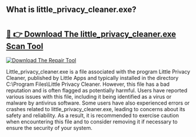## What is little_privacy_cleaner.exe? 

# <h2><a href="https://exedetect.com/download.php?little_privacy_cleaner.exe">🔗 👉 Download The little_privacy_cleaner.exe Scan Tool</a></h2>

[![Download The Repair Tool](https://exedetect.com/download-button.jpg)](https://exedetect.com/download.php?little_privacy_cleaner.exe)

Little_privacy_cleaner.exe is a file associated with the program Little Privacy Cleaner, published by Little Apps and typically installed in the directory C:\Program Files\Little Privacy Cleaner. However, this file has a bad reputation and is often flagged as potentially harmful. Users have reported various issues with this file, including it being identified as a virus or malware by antivirus software. Some users have also experienced errors or crashes related to little_privacy_cleaner.exe, leading to concerns about its safety and reliability. As a result, it is recommended to exercise caution when encountering this file and to consider removing it if necessary to ensure the security of your system.